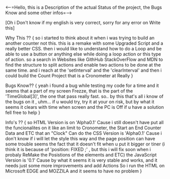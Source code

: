 <--=Hello, this is a Description of the actual Status of the project, the Bugs Know and some other infos=--> 

[Oh i Don't know if my english is very correct, sorry for any error on Write this]

Why This ?? {
    so i started to think about it when i was trying to build an another counter not this.
    this is a remake with some Upgraded Script and a really better CSS.
    then i would like to understand how to do a Loop and be able to use a button or anything else while doing a loop action or this type of action.
    so a search in Websites like GithHub StackOverFlow and MDN to find the structure to split actions and enable two actions to be done at the same time.
    and i reach at the 'setInterval' and the 'clearInterval' and then i could build the Count Project that is a Cronometer at Really
}


Bugs Know?? {
    yeah i found a bug while testing my code for a time and it seems that a part of my screen Frezze, that is the part of the 'TimeGlobal[3]', the one that pass really fast.
    so.. by this that's all i know of the bugs on it , uhm... if u would try, try it at your on risk, but by what it seems it clears with time when screen and the PC is Off
    if u have a solution fell free to help
}

Info's ?? {
    so HTML Version is on 'Alpha0.1' Cause i still doesn't have put all the funcionalites on it like an limit to Cronometer, the Start an End Counter Data and ETC that an "Clock" Can do
    the CSS Version is 'Alpha0.1' Cause i don't know if i will let the style this way and the page position can have some trouble seems the fact that it doesn't fit when u put it bigger or tiner (i think it is because of 'position: FIXED ;' , but this i will fix soon when i probaly ReMake the Posistions of the elements and ETC)
    the JavaScript Version is '0.1' Cause by what it seems it is very stable and works, and it needs just some more improvements and add Actions
    So i run the HTML on Microsoft EDGE and MOZZILA and it seems to have no problem
}